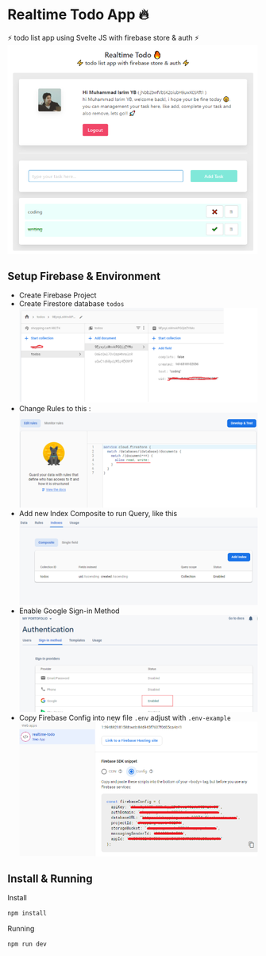 # Realtime Todo App 🔥

⚡ todo list app using Svelte JS with firebase store & auth ⚡
<img src="media/app.png" />

## Setup Firebase & Environment

- Create Firebase Project
- Create Firestore database `todos`  
  <img src="media/env-two.png" />
- Change Rules to this :
  <img src="media/env-one.png" />
- Add new Index Composite to run Query, like this
  <img src="media/env-three.png" />
- Enable Google Sign-in Method
  <img src="media/env-four.png" />
- Copy Firebase Config into new file `.env` adjust with `.env-example`
  <img src="media/env-five.png" />


## Install & Running

Install

```bash
npm install
```

Running

```bash
npm run dev
```

